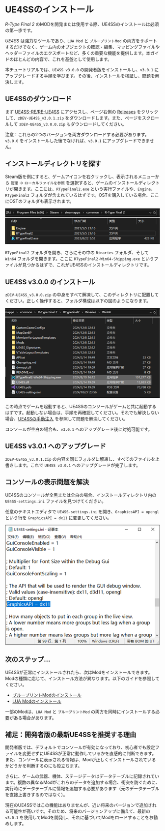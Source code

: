 # UE4SSのインストール
*R-Type Final 2* のMODを開発または使用する際、UE4SSのインストールは必須の第一歩です。

*UE4SS* は強力なツールであり、`LUA Mod` と `ブループリントMod` の両方をサポートするだけでなく、ゲーム内のオブジェクトの確認・編集、マッピングファイルやヘッダーファイルのエクスポートなど、多くの重要な機能を提供します。本ガイドのほとんどの内容で、これを基盤として使用します。

本チュートリアルでは、`UE4SS v3.0.0` の開発者版をインストールし、`v3.0.1` にアップグレードする手順を学びます。その後、インストールを検証し、問題を解決します。

## UE4SSのダウンロード
まず [UE4SS-RE/RE-UE4SS](https://github.com/UE4SS-RE/RE-UE4SS) にアクセスし、ページ右側の [Releases](https://github.com/UE4SS-RE/RE-UE4SS/releases) をクリックして、`zDEV-UE4SS_v3.0.1.zip` をダウンロードします。また、ページをスクロールして `zDEV-UE4SS_v3.0.0.zip` もダウンロードしてください。

注意：これらの2つのバージョンを両方ダウンロードする必要があります。`v3.0.0` をインストールした後でなければ、`v3.0.1` にアップグレードできません。

## インストールディレクトリを探す
Steam版を例にすると、ゲームアイコンを右クリックし、表示されるメニューから `管理` -> `ローカルファイルを参照` を選択すると、ゲームのインストールディレクトリが開きます。ここには、`RTypeFinal2.exe` という実行ファイルや、`Engine`、`RTypeFinal2` フォルダが含まれているはずです。OSTを購入している場合、ここにOSTのフォルダも表示されます。

![GameDir](..\image\GameDir.png)

`RTypeFinal2` フォルダを開き、さらにその中の `Binaries` フォルダ、そして `Win64` フォルダを開きます。ここに `RTypeFinal2-Win64-Shipping.exe` というファイルが見つかるはずで、これがUE4SSのインストールディレクトリです。

## UE4SS v3.0.0 のインストール
`zDEV-UE4SS_v3.0.0.zip` の中身をすべて解凍して、このディレクトリに配置してください。正しく操作すると、フォルダ構成は以下の図のようになります。

![AfterInstall](../image/AfterInstall.png)

この時点でゲームを起動すると、UE4SSのコンソールがゲームと共に起動するはずです。起動しない場合は、手順を再確認してください。それでも解決しない場合、[UE4SSの手動注入](手動でUE4SSを注入する.md) を参照して問題を解決してください。

コンソールが空白の場合も、`v3.0.1` へのアップグレード後に対処可能です。

## UE4SS v3.0.1 へのアップグレード
`zDEV-UE4SS_v3.0.1.zip` の内容を同じフォルダに解凍し、すべてのファイルを上書きします。これで `UE4SS v3.0.1` へのアップグレードが完了します。

## コンソールの表示問題を解決
UE4SSのコンソールが全黒または全白の場合、インストールディレクトリ内の `UE4SS-settings.ini` ファイルを見つけてください。

任意のテキストエディタで `UE4SS-settings.ini` を開き、`GraphicsAPI = opengl` という行を `GraphicsAPI = dx11` に変更してください。

![FixGuiConsole](../image/FixGuiConsole.png)

## 次のステップ...
UE4SSが正常にインストールされたら、次はModをインストールできます。Modの種類に応じて、インストール方法が異なります。以下のガイドを参照してください。
- [ブループリントModのインストール](ブループリントModのインストール.md)
- [LUA Modのインストール](LUAModのインストール.md)

一部のModは、`LUA Mod` と `ブループリントMod` の両方を同時にインストールする必要がある場合があります。

## 補足：開発者版の最新UE4SSを推奨する理由
開発者版では、デフォルトでコンソールが有効になっており、初心者でも設定ファイルを変更せずにUE4SSが正常に動作しているかを直感的に判断できます。また、コンソールに表示される情報は、Modが正しくインストールされているかどうかを判断するのにも役立ちます。

さらに、ゲームの武器、機体、ステージデータはデータテーブルに記録されています。複数の異なるModがこれらのデータを追加する場合、衝突を防ぐために、実行時にデータテーブルに情報を追加する必要があります（元のデータテーブルを直接上書きするのではなく）。

現在のUE4SSではこの機能はありませんが、近い将来のバージョンで追加される可能性が高いです。そのため、将来のバージョンアップに備えて、最新の `v3.0.1` を使用してModを開発し、それに基づいてModをロードすることをお勧めします。
